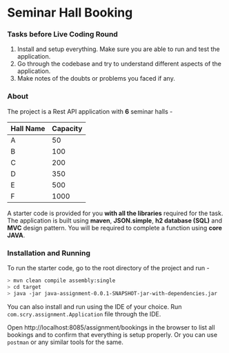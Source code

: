 # Seminar Hall Booking

### **Tasks before Live Coding Round**

1. Install and setup everything. Make sure you are able to run and test the application.
2. Go through the codebase and try to understand different aspects of the application.
3. Make notes of the doubts or problems you faced if any.

### About

The project is a Rest API application with **6** seminar halls - 

| Hall Name | Capacity |
| --------- | -------- |
| A         | 50       |
| B         | 100      |
| C         | 200      |
| D         | 350      |
| E         | 500      |
| F         | 1000     |

A starter code is provided for you **with all the libraries** required for the task. The application is built using **maven**, **JSON.simple**, **h2 database (SQL)** and **MVC** design pattern. You will be required to complete a function using **core JAVA**.

### Installation and Running

To run the starter code, go to the root directory of the project and run - 

```sh
> mvn clean compile assembly:single
> cd target
> java -jar java-assignment-0.0.1-SNAPSHOT-jar-with-dependencies.jar
```
You can also install and run using the IDE of your choice. Run `com.scry.assignment.Application` file through the IDE.

Open  http://localhost:8085/assignment/bookings in the browser to list all bookings and to confirm that everything is setup properly. Or you can use `postman` or any similar tools for the same. 

